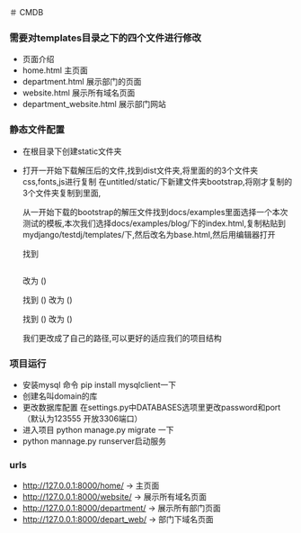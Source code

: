 ＃ CMDB
### 需要对templates目录之下的四个文件进行修改
- 页面介绍
 - home.html   主页面
 - department.html 展示部门的页面
 - website.html 展示所有域名页面
 - department_website.html 展示部门网站

### 静态文件配置
- 在根目录下创建static文件夹
- 打开一开始下载解压后的文件,找到dist文件夹,将里面的的3个文件夹css,fonts,js进行复制
    在untitled/static/下新建文件夹bootstrap,将刚才复制的3个文件夹复制到里面,

    从一开始下载的bootstrap的解压文件找到docs/examples里面选择一个本次测试的模板,本次我们选择docs/examples/blog/下的index.html,复制粘贴到mydjango/testdj/templates/下,然后改名为base.html,然后用编辑器打开

    找到
    <code>
        <link href="../../dist/css/bootstrap.min.css" rel="stylesheet">
    </code>
    
    改为
    (<link href="/static/bootstap/css/bootstrap.css" rel="stylesheet">)

    找到
    (<link href="blog.css" rel="stylesheet">)
    改为
    (<link href="/static/bootstrap/css/blog.css" rel="stylesheet">)

    找到
    (<script src="../../dist/js/bootstrap.min.js"></script>)
    改为 (<script src="/static/bootstrap/js/bootstrap.js"></script>)

    我们更改成了自己的路径,可以更好的适应我们的项目结构
    
### 项目运行
- 安装mysql 命令 pip install mysqlclient一下
- 创建名叫domain的库
- 更改数据库配置 在settings.py中DATABASES选项里更改password和port  （默认为123555 开放3306端口）
- 进入项目 python manage.py migrate 一下
- python mannage.py runserver启动服务

### urls
- http://127.0.0.1:8000/home/  ->  主页面
- http://127.0.0.1:8000/website/  ->  展示所有域名页面
- http://127.0.0.1:8000/department/  ->  展示所有部门页面
- http://127.0.0.1:8000/depart_web/  ->  部门下域名页面
